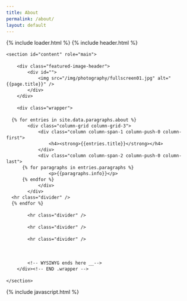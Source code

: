 ```yaml
---
title: About
permalink: /about/
layout: default
---
```

<body class="post has-featured-image">


  {% include loader.html %}
  {% include header.html %}

  <!-- MAIN CONTENT SECTION  _____________________________________________-->
	<section id="content" role="main">

		<div class="featured-image-header">
			<div id="">
				<img src="/img/photography/fullscreen01.jpg" alt="{{page.title}}" />
			</div>
		</div>

		<div class="wrapper">

      {% for entries in site.data.paragraphs.about %}
			<div class="column-grid column-grid-3">
				<div class="column column-span-1 column-push-0 column-first">			
					<h4><strong>{{entries.title}}</strong></h4>
				</div>
				<div class="column column-span-2 column-push-0 column-last">
          {% for paragraphs in entries.paragraphs %}
					<p>{{paragraphs.info}}</p>
          {% endfor %}
				</div>
			</div>
      <hr class="divider" />
      {% endfor %}

			<hr class="divider" />

			<hr class="divider" />

			<hr class="divider" />



			<!-- WYSIWYG ends here __-->
		</div><!-- END .wrapper -->

	</section>

  {% include javascript.html %}

</body>
